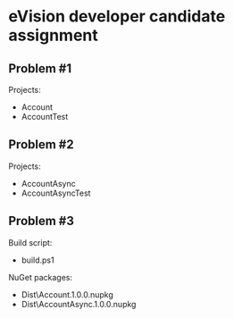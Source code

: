 # eVision developer candidate assignment

## Problem #1
Projects:

* Account
* AccountTest

## Problem #2
Projects:

* AccountAsync
* AccountAsyncTest

## Problem #3
Build script:

* build.ps1

NuGet packages:

* Dist\Account.1.0.0.nupkg
* Dist\AccountAsync.1.0.0.nupkg


